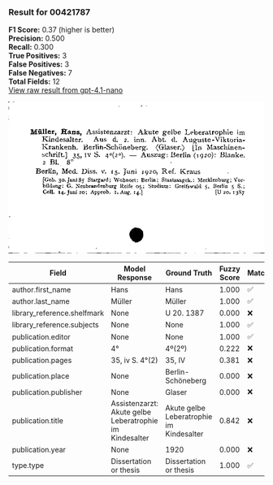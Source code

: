 ### Result for 00421787
**F1 Score:** 0.37 (higher is better)<br>**Precision:** 0.500<br>**Recall:** 0.300<br>**True Positives:** 3<br>**False Positives:** 3<br>**False Negatives:** 7<br>**Total Fields:** 12<br>[View raw result from gpt-4.1-nano](https://github.com/RISE-UNIBAS/humanities_data_benchmark/blob/main/results/2025-09-24/T0162/request_T0162_00421787.json)

<img src="https://github.com/RISE-UNIBAS/humanities_data_benchmark/blob/main/benchmarks/zettelkatalog/images/00421787.jpg?raw=true" alt="00421787" width="600px">

| Field | Model Response | Ground Truth | Fuzzy Score | Match |
|-------|----------------|--------------|-------------|-------|
| author.first_name | Hans | Hans | 1.000 | ✅ |
| author.last_name | Müller | Müller | 1.000 | ✅ |
| library_reference.shelfmark | None | U 20. 1387 | 0.000 | ❌ |
| library_reference.subjects | None | None | 1.000 | ✅ |
| publication.editor | None | None | 1.000 | ✅ |
| publication.format | 4°  | 4º(2º) | 0.222 | ❌ |
| publication.pages | 35, iv S. 4°(2) | 35, IV | 0.381 | ❌ |
| publication.place | None | Berlin-Schöneberg | 0.000 | ❌ |
| publication.publisher | None | Glaser | 0.000 | ❌ |
| publication.title | Assistenzarzt: Akute gelbe Leberatrophie im Kindesalter | Akute gelbe Leberatrophie im Kindesalter | 0.842 | ❌ |
| publication.year | None | 1920 | 0.000 | ❌ |
| type.type | Dissertation or thesis | Dissertation or thesis | 1.000 | ✅ |
